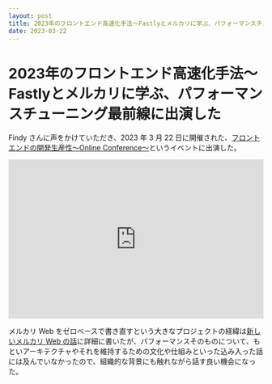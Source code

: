 ```yaml
---
layout: post
title: 2023年のフロントエンド高速化手法〜Fastlyとメルカリに学ぶ、パフォーマンスチューニング最前線に出演した
date: 2023-03-22
---
```


# 2023年のフロントエンド高速化手法〜Fastlyとメルカリに学ぶ、パフォーマンスチューニング最前線に出演した

Findy さんに声をかけていただき、2023 年 3 月 22 日に開催された、[フロントエンドの開発生産性〜Online Conference〜](https://findy.connpass.com/event/294482/)というイベントに出演した。

<iframe loading="lazy" src="https://docs.google.com/presentation/d/e/2PACX-1vR-08iBC2X6dI950B-pZkAygOiYEgD7zTDZkzASE2a6esAwlbnuVx3H0zY4cBoLxYNez6_zoqLKCvMg/embed?start=false&loop=false&delayms=3000" frameborder="0" allowfullscreen="true" style="width: 100%; aspect-ratio: 16/10;"></iframe>

メルカリ Web をゼロベースで書き直すという大きなプロジェクトの経緯は[新しいメルカリ Web の話](https://engineering.mercari.com/blog/entry/20210810-the-new-mercari-web/)に詳細に書いたが、パフォーマンスそのものについて、もといアーキテクチャやそれを維持するための文化や仕組みといった込み入った話には及んでいなかったので、組織的な背景にも触れながら話す良い機会になった。

